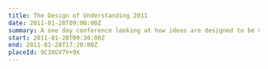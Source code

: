 ```yaml
---
title: The Design of Understanding 2011
date: 2011-01-28T09:00:00Z
summary: A one day conference looking at how ideas are designed to be more understandable.
start: 2011-01-28T09:30:00Z
end: 2011-01-28T17:20:00Z
placeId: 9C3XGV7V+9X
---
```

